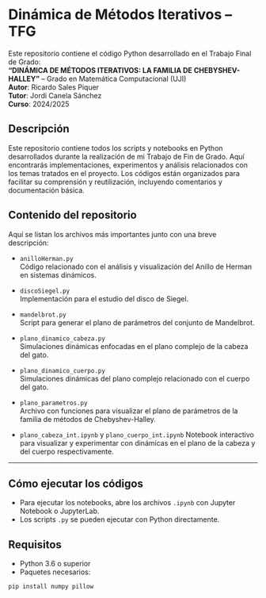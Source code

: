 # Dinámica de Métodos Iterativos – TFG

Este repositorio contiene el código Python desarrollado en el Trabajo Final de Grado:  
**“DINÁMICA DE MÉTODOS ITERATIVOS: LA FAMILIA DE CHEBYSHEV-HALLEY”** – Grado en Matemática Computacional (UJI)  
**Autor**: Ricardo Sales Piquer  
**Tutor**: Jordi Canela Sánchez  
**Curso**: 2024/2025

## Descripción

Este repositorio contiene todos los scripts y notebooks en Python desarrollados durante la realización de mi Trabajo de Fin de Grado. Aquí encontrarás implementaciones, experimentos y análisis relacionados con los temas tratados en el proyecto. Los códigos están organizados para facilitar su comprensión y reutilización, incluyendo comentarios y documentación básica.

## Contenido del repositorio

Aquí se listan los archivos más importantes junto con una breve descripción:

- `anilloHerman.py`  
  Código relacionado con el análisis y visualización del Anillo de Herman en sistemas dinámicos.

- `discoSiegel.py`  
  Implementación para el estudio del disco de Siegel.

- `mandelbrot.py`  
  Script para generar el plano de parámetros del conjunto de Mandelbrot.

- `plano_dinamico_cabeza.py`  
  Simulaciones dinámicas enfocadas en el plano complejo de la cabeza del gato.

- `plano_dinamico_cuerpo.py`  
  Simulaciones dinámicas del plano complejo relacionado con el cuerpo del gato.

- `plano_parametros.py`  
  Archivo con funciones para visualizar el plano de parámetros de la familia de métodos de Chebyshev-Halley.

- `plano_cabeza_int.ipynb` y `plano_cuerpo_int.ipynb` 
  Notebook interactivo para visualizar y experimentar con dinámicas en el plano de la cabeza y del cuerpo respectivamente.

---

## Cómo ejecutar los códigos

- Para ejecutar los notebooks, abre los archivos `.ipynb` con Jupyter Notebook o JupyterLab.  
- Los scripts `.py` se pueden ejecutar con Python directamente.

## Requisitos

- Python 3.6 o superior  
- Paquetes necesarios:

```bash
pip install numpy pillow
